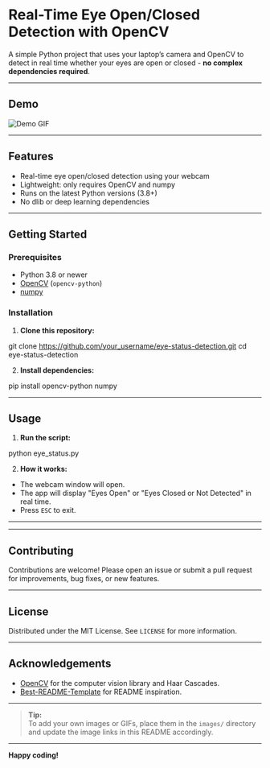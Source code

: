 # Real-Time Eye Open/Closed Detection with OpenCV

A simple Python project that uses your laptop’s camera and OpenCV to detect in real time whether your eyes are open or closed - **no complex dependencies required**.

---

## Demo

![Demo GIF](sreenshot/Eyeclosed.png)
<!-- Replace with your actual demo GIF or screenshot -->
<!-- Example static image: -->
<!-- ![Screenshot](images/demo_screenshot.png) -->

---

## Features

- Real-time eye open/closed detection using your webcam
- Lightweight: only requires OpenCV and numpy
- Runs on the latest Python versions (3.8+)
- No dlib or deep learning dependencies

---

## Getting Started

### Prerequisites

- Python 3.8 or newer
- [OpenCV](https://opencv.org/) (`opencv-python`)
- [numpy](https://numpy.org/)

### Installation

1. **Clone this repository:**

git clone https://github.com/your_username/eye-status-detection.git
cd eye-status-detection

2. **Install dependencies:**

pip install opencv-python numpy

---

## Usage

1. **Run the script:**

python eye_status.py


2. **How it works:**
- The webcam window will open.
- The app will display "Eyes Open" or "Eyes Closed or Not Detected" in real time.
- Press `ESC` to exit.

---


---

## Contributing

Contributions are welcome! Please open an issue or submit a pull request for improvements, bug fixes, or new features.

---

## License

Distributed under the MIT License. See `LICENSE` for more information.

---

## Acknowledgements

- [OpenCV](https://opencv.org/) for the computer vision library and Haar Cascades.
- [Best-README-Template](https://github.com/othneildrew/Best-README-Template) for README inspiration.

---

> **Tip:**  
> To add your own images or GIFs, place them in the `images/` directory and update the image links in this README accordingly.

---

**Happy coding!**

